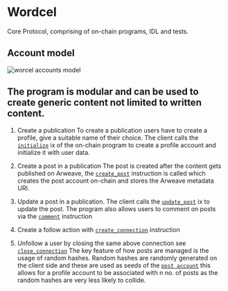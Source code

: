 # Wordcel

Core Protocol, comprising of on-chain programs, IDL and tests.
## Account model 
 ![worcel accounts model](https://github.com/harsh4786/wordcel/blob/master/wordcel_accounts.png)
  

## The program is modular and can be used to create generic content not limited to written content.

1. Create a publication
    To create a publication users have to create a profile, give a suitable name of their choice. The client calls the 
    [```initialize```](https://github.com/Wordcel/wordcel/blob/master/programs/wordcel/src/lib.rs#L26) ix of the on-chain program to create a profile account and initialize it with user data.
  
2. Create a post in a publication
   The post is created after the content gets published on Arweave, the [```create_post```](https://github.com/Wordcel/wordcel/blob/master/programs/wordcel/src/lib.rs#L34) instruction is called which 
   creates the post account on-chain and stores the Arweave metadata URI.
3. Update a post in a publication. The client calls the [```update_post```](https://github.com/Wordcel/wordcel/blob/master/programs/wordcel/src/lib.rs#L59) ix to update the post. The program also allows users to comment on posts via the [```comment```](https://github.com/Wordcel/wordcel/blob/master/programs/wordcel/src/lib.rs#L68) instruction
4. Create a follow action with [```create_connection```](https://github.com/Wordcel/wordcel/blob/master/programs/wordcel/src/lib.rs#L86) instruction
5. Unfollow a user by closing the same above connection see [```close_connection```](https://github.com/Wordcel/wordcel/blob/master/programs/wordcel/src/lib.rs#L103) 
The key feature of how posts are managed is the usage of random hashes. Random hashes are randomly generated on 
the client side and these are used as seeds of the [```post account```](https://github.com/Wordcel/wordcel/blob/master/programs/wordcel/src/state.rs#L23) this allows for a profile account to be associated with n no. of posts as the random hashes are very less likely to collide.
